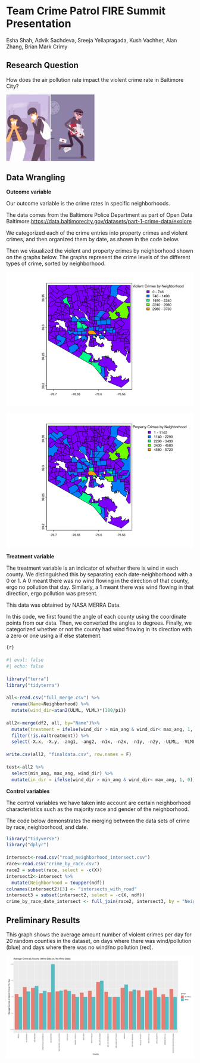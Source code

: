 # Team Crime Patrol FIRE Summit Presentation
Esha Shah, Advik Sachdeva, Sreeja Yellapragada, Kush Vachher, Alan
Zhang, Brian Mark Crimy

## Research Question

How does the air pollution rate impact the violent crime rate in
Baltimore City? 

<img src="pollutioncrime.webp" width="237" />

## Data Wrangling

**Outcome variable**

Our outcome variable is the crime rates in specific neighborhoods.

The data comes from the Baltimore Police Department as part of Open Data
Baltimore.<https://data.baltimorecity.gov/datasets/part-1-crime-data/explore>

We categorized each of the crime entries into property crimes and
violent crimes, and then organized them by date, as shown in the code
below.

Then we visualized the violent and property crimes by neighborhood shown
on the graphs below. The graphs represent the crime levels of the
different types of crime, sorted by neighborhood.

![](README_files/figure-commonmark/unnamed-chunk-2-1.png)

![](README_files/figure-commonmark/unnamed-chunk-2-2.png)

**Treatment variable**

The treatment variable is an indicator of whether there is wind in each
county. We distinguished this by separating each date-neighborhood with
a 0 or 1. A 0 meant there was no wind flowing in the direction of that
county, ergo no pollution that day. Similarly, a 1 meant there was wind
flowing in that direction, ergo pollution was present.

This data was obtained by NASA MERRA Data.

In this code, we first found the angle of each county using the
coordinate points from our data. Then, we converted the angles to
degrees. Finally, we categorized whether or not the county had wind
flowing in its direction with a zero or one using a if else statement.

``` r
{r}

#| eval: false
#| echo: false

library("terra")
library("tidyterra")

all<-read.csv("full_merge.csv") %>%
  rename(Name=Neighborhood) %>%
  mutate(wind_dir=atan2(ULML, VLML)*(180/pi))

all2<-merge(df2, all, by="Name")%>%
  mutate(treatment = ifelse(wind_dir > min_ang & wind_dir< max_ang, 1, 0)) %>%
  filter(!is.na(treatment)) %>%
  select(-X.x, -X.y, -ang1, -ang2, -n1x, -n2x, -n1y, -n2y, -ULML, -VLML)

write.csv(all2, "finaldata.csv", row.names = F)

test<-all2 %>%
  select(min_ang, max_ang, wind_dir) %>%
  mutate(in_dir = ifelse(wind_dir > min_ang & wind_dir< max_ang, 1, 0))
```

**Control variables**

The control variables we have taken into account are certain
neighborhood characteristics such as the majority race and gender of the
neighborhood.

The code below demonstrates the merging between the data sets of crime
by race, neighborhood, and date.

``` r
library("tidyverse")
library("dplyr")

intersect<-read.csv("road_neighborhood_intersect.csv")
race<-read.csv("crime_by_race.csv")
race2 = subset(race, select = -c(X))
intersect2<-intersect %>%
  mutate(Neighborhood = toupper(ndf))
colnames(intersect2)[3] <- "intersects_with_road"
intersect3 = subset(intersect2, select = -c(X, ndf))
crime_by_race_date_intersect <- full_join(race2, intersect3, by = "Neighborhood")
```

## Preliminary Results

This graph shows the average amount number of violent crimes per day for
20 random counties in the dataset, on days where there was
wind/pollution (blue) and days where there was no wind/no pollution
(red).

![](kush%20graph.png)
